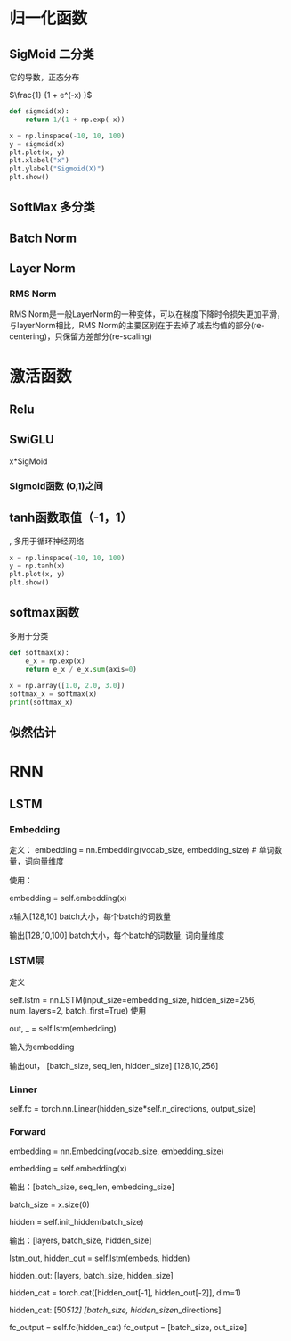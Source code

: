 # 归一化函数

## SigMoid 二分类

它的导数，正态分布

$\frac{1} {1 + e^(-x) }$

```python
def sigmoid(x):  
    return 1/(1 + np.exp(-x))

x = np.linspace(-10, 10, 100)  
y = sigmoid(x)  
plt.plot(x, y)  
plt.xlabel("x")  
plt.ylabel("Sigmoid(X)")  
plt.show()
```


## SoftMax 多分类

## Batch Norm

## Layer Norm

### RMS Norm
RMS Norm是一般LayerNorm的一种变体，可以在梯度下降时令损失更加平滑，与layerNorm相比，RMS Norm的主要区别在于去掉了减去均值的部分(re-centering)，只保留方差部分(re-scaling)

# 激活函数


## Relu

## SwiGLU
x*SigMoid


### Sigmoid函数 (0,1)之间

## tanh函数取值（-1，1）
, 多用于循环神经网络
```python
x = np.linspace(-10, 10, 100)
y = np.tanh(x)
plt.plot(x, y)
plt.show()
```


## softmax函数
多用于分类
``` python
def softmax(x):
	e_x = np.exp(x)
	return e_x / e_x.sum(axis=0)
	
x = np.array([1.0, 2.0, 3.0])
softmax_x = softmax(x)
print(softmax_x)

```

## 似然估计

# RNN


## LSTM
### Embedding
定义： 
embedding = nn.Embedding(vocab_size, embedding_size) # 单词数量，词向量维度

使用：

embedding = self.embedding(x)  

x输入[128,10] batch大小，每个batch的词数量

输出[128,10,100] batch大小，每个batch的词数量, 词向量维度



### LSTM层
定义

self.lstm = nn.LSTM(input_size=embedding_size,
                            hidden_size=256,
                            num_layers=2,
                            batch_first=True)
使用

out, _ = self.lstm(embedding)

输入为embedding

输出out， [batch_size, seq_len, hidden_size]   [128,10,256]


### Linner

self.fc = torch.nn.Linear(hidden_size*self.n_directions, output_size) 

### Forward

embedding = nn.Embedding(vocab_size, embedding_size) 

embedding = self.embedding(x) 

输出：[batch_size, seq_len, embedding_size] 




batch_size = x.size(0)

hidden = self.init_hidden(batch_size)

输出：[layers, batch_size, hidden_size] 




lstm_out, hidden_out = self.lstm(embeds, hidden)

hidden_out: [layers, batch_size, hidden_size]

hidden_cat = torch.cat([hidden_out[-1], hidden_out[-2]], dim=1)

hidden_cat: [50*512]  [batch_size, hidden_size*n_directions]



fc_output = self.fc(hidden_cat)
fc_output = [batch_size, out_size]


